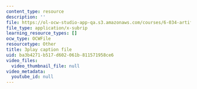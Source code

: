 ```yaml
---
content_type: resource
description: ''
file: https://ol-ocw-studio-app-qa.s3.amazonaws.com/courses/6-034-artificial-intelligence-fall-2010/ba3b4271b517d602061b811571958ce6_SXBG3RGr_Rc.srt
file_type: application/x-subrip
learning_resource_types: []
ocw_type: OCWFile
resourcetype: Other
title: 3play caption file
uid: ba3b4271-b517-d602-061b-811571958ce6
video_files:
  video_thumbnail_file: null
video_metadata:
  youtube_id: null
---
```

